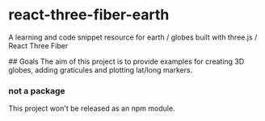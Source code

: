# react-three-fiber-earth

A learning and code snippet resource for earth / globes built with three.js / React Three Fiber

## Goals
The aim of this project is to provide examples for creating 3D globes, adding graticules and plotting lat/long markers.

### not a package

This project won't be released as an npm module.
